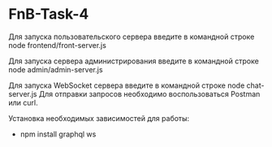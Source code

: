 # FnB-Task-4
Для запуска пользовательского сервера введите в командной строке node frontend/front-server.js

Для запуска сервера администрирования введите в командной строке node admin/admin-server.js

Для запуска WebSocket сервера введите в командной строке node chat-server.js
Для отправки запросов необходимо воспользоваться Postman или curl.

Установка необходимых зависимостей для работы:
* npm install graphql ws
